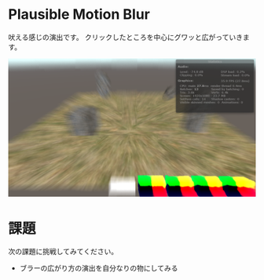 # Plausible Motion Blur
吠える感じの演出です。
クリックしたところを中心にグワッと広がっていきます。

![結果画像](result.png)

# 課題
次の課題に挑戦してみてください。

- ブラーの広がり方の演出を自分なりの物にしてみる
